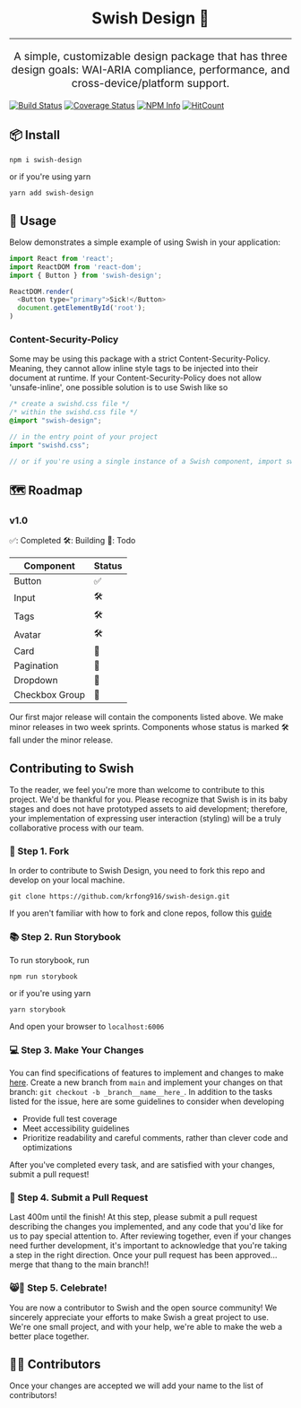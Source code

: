 <h1 align="center">
  Swish Design 🏀
</h1>
<hr />
<p align="center" style="font-size: 1.2rem;">A simple, customizable design package that has three design goals: WAI-ARIA compliance, performance, and cross-device/platform support.</p>

[![Build Status][build-badge]][build]
[![Coverage Status][coverage-badge]][coverage]
[![NPM Info][npm-info-badge]][npm-info]
[![HitCount][hit-count-badge]][hit-count]


## 📦 Install

```
npm i swish-design
```

or if you're using yarn

```
yarn add swish-design
```

## 🔨 Usage

Below demonstrates a simple example of using Swish in your application:

```js
import React from 'react';
import ReactDOM from 'react-dom';
import { Button } from 'swish-design';

ReactDOM.render(
  <Button type="primary">Sick!</Button>
  document.getElementById('root');
)
```

### Content-Security-Policy

Some may be using this package with a strict Content-Security-Policy. Meaning, they cannot allow inline style tags to be injected into their document at runtime.
If your Content-Security-Policy does not allow 'unsafe-inline', one possible solution is to use Swish like so

```css
/* create a swishd.css file */
/* within the swishd.css file */
@import "swish-design";
```

```js
// in the entry point of your project
import "swishd.css";

// or if you're using a single instance of a Swish component, import swishd.css within that file
```

## 🗺 Roadmap

### v1.0

✅: Completed
🛠️: Building
📘: Todo

| Component      | Status |
| -------------- | ------ |
| Button         | ✅     |
| Input          | 🛠️     |
| Tags           | 🛠️     |
| Avatar         | 🛠️     |
| Card           | 📘     |
| Pagination     | 📘     |
| Dropdown       | 📘     |
| Checkbox Group | 📘     |

Our first major release will contain the components listed above. We make minor releases in two week sprints. Components whose status is marked 🛠️ fall under the minor release.

## Contributing to Swish

To the reader, we feel you're more than welcome to contribute to this project. We'd be thankful for you. Please recognize that Swish is in its baby stages and does not have prototyped assets to aid development; therefore, your implementation of expressing user interaction (styling) will be a truly collaborative process with our team.

### 🍴 Step 1. Fork

In order to contribute to Swish Design, you need to fork this repo and develop on your local machine.

```
git clone https://github.com/krfong916/swish-design.git
```

If you aren't familiar with how to fork and clone repos, follow this [guide](https://help.github.com/en/github/getting-started-with-github/fork-a-repo)

### 📚 Step 2. Run Storybook

To run storybook, run

```
npm run storybook
```

or if you're using yarn

```
yarn storybook
```

And open your browser to `localhost:6006`

### 💻 Step 3. Make Your Changes

You can find specifications of features to implement and changes to make [here](https://github.com/krfong916/swish-design/issues). Create a new branch from `main` and implement your changes on that branch: `git checkout -b _branch__name__here_`.
In addition to the tasks listed for the issue, here are some guidelines to consider when developing

- Provide full test coverage
- Meet accessibility guidelines
- Prioritize readability and careful comments, rather than clever code and optimizations

After you've completed every task, and are satisfied with your changes, submit a pull request!

### 📄 Step 4. Submit a Pull Request

Last 400m until the finish! At this step, please submit a pull request describing the changes you implemented, and any code that you'd like for us to pay special attention to. After reviewing together, even if your changes need further development, it's important to acknowledge that you're taking a step in the right direction. Once your pull request has been approved... merge that thang to the main branch!!

### 😸🍾 Step 5. Celebrate!

You are now a contributor to Swish and the open source community! We sincerely appreciate your efforts to make Swish a great project to use. We're one small project, and with your help, we're able to make the web a better place together.

## 🎉👏 Contributors

Once your changes are accepted we will add your name to the list of contributors!

[build-badge]: https://travis-ci.com/krfong916/swish-design.svg?branch=main
[build]: https://travis-ci.com/krfong916/swish-design
[coverage-badge]: https://coveralls.io/repos/github/krfong916/swish-components/badge.svg?branch=main
[coverage]: https://coveralls.io/github/krfong916/swish-design?branch=main
[npm-info-badge]: https://badge.fury.io/js/swish-design.svg 
[npm-info]: https://badge.fury.io/js/swish-design
[hit-count-badge]: http://hits.dwyl.com/krfong916/swish-design.svg
[hit-count]: http://hits.dwyl.com/krfong916/swish-design
